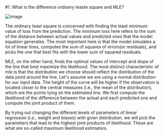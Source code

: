 #1. What is the difference ordianry leaste square and MLE?


![image](https://user-images.githubusercontent.com/53164959/204120864-8ac627d5-fda8-4f55-a524-2e8d65429e62.png)

The ordinary least square is concerned with finding the least minimum value of loss from the prediction. The minimum loss here refers to the sum of the distance between actual values and predicted ones that the model equation generates. The most important here is that the model simulates a lot of linear lines, computes the sum of squares of errors(or residuals), and picks the one that best fits with the lower sum of squared residuals. 

MLE, on the other hand, finds the optimal values of intercept and slope of the line that best maximize the likelihood. The most distinct characteristic of mle is that the distribution we choose should reflect the distribution of the data point around the line. Let's assume we are using a normal distribution for our input data. The height of the curve will be higher if the observation is located closer to the central measures (i.e., the mean of the distribution), which are the points lying on the estimated line. We first compute the likelihood of the difference between the actual and each predicted one and compute the joint product of them. 

  By trying out changing the different levels of parameters of linear regression (i.e., weight and biases) with given distribution, we will pick the parameters that lead to the highest joint products of likelihood. These are what are so-called maximum likelihood estimators. 
